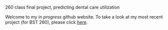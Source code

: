 260 class final project, predicting dental care utilization

Welcome to my *in progress* github website. To take a look at my most recent project (for BST 260), please click [here](https://devibole.github.io/260proj/mainfile). 
